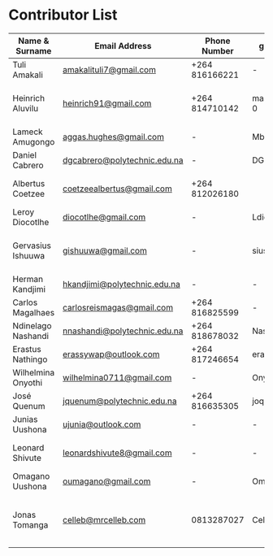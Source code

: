 # Contributor List
Name & Surname | Email Address | Phone Number | gitub Username | Team
---------------|---------------|--------------|---------------|---------------
Tuli Amakali   | amakalituli7@gmail.com | +264 816166221 | - | UX/UI & Client-Side
Heinrich Aluvilu | heinrich91@gmail.com | +264 814710142 | mastermind64222-0 | UX/UI, Mobile & Configuration (Sys Admin)
Lameck Amugongo | aggas.hughes@gmail.com | - | Mbangula | Mobile & Database
Daniel Cabrero | dgcabrero@polytechnic.edu.na | - | DGCabrero | UX/UI
Albertus Coetzee | coetzeealbertus@gmail.com | +264 812026180 | | Mobile, Client-Side & Server-Side
Leroy Diocotlhe | diocotlhe@gmail.com | - | Ldiocotlhe |
Gervasius Ishuuwa | gishuuwa@gmail.com | - | siuslam | Mobile, Client-Side & Configuration (Sys Admin)
Herman Kandjimi | hkandjimi@polytechnic.edu.na | - | - | Database & Server-Side
Carlos Magalhaes | carlosreismagas@gmail.com | +264 816825599 | - |
Ndinelago Nashandi | nnashandi@polytechnic.edu.na | +264 818678032 | Nashandi | Client-Side & Server-Side
Erastus Nathingo | erassywap@outlook.com  | +264 817246654 |erassyNathingo | Mobile & Server-Side
Wilhelmina Onyothi | wilhelmina0711@gmail.com | - | Onyothi |
José Quenum | jquenum@polytechnic.edu.na | +264 816635305 | joques | Database & Server-Side
Junias Uushona | ujunia@outlook.com | - | - |
Leonard Shivute | leonardshivute8@gmail.com | - | - | Mobile, Database & Server-Side
Omagano Uushona | oumagano@gmail.com | - | Omagano | UX/UI & Mobile
Jonas Tomanga | celleb@mrcelleb.com | 0813287027 | Celleb | Client-Side, Server-Side & Configuration (Sys Admin)
